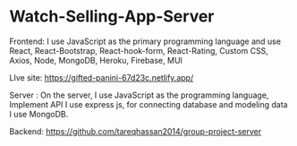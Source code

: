 # Watch-Selling-App-Server

Frontend:
I use JavaScript as the primary programming language and use React, React-Bootstrap, React-hook-form, React-Rating, Custom CSS, Axios, Node, MongoDB, Heroku, Firebase, MUI

LIve site: https://gifted-panini-67d23c.netlify.app/

Server : On the server, I use JavaScript as the programming language, Implement API I use express js, for connecting database and modeling data I use MongoDB.

Backend: https://github.com/tareqhassan2014/group-project-server
